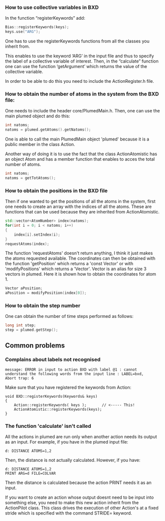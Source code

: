 ### How to use collective variables in BXD

In the function “registerKeywords” add:

```c++
Bias::registerKeywords(keys);
keys.use("ARG");
```
One has to use the registerKeywords functions from all the classes you inherit from. 

This enables to use the keyword ‘ARG’ in the input file and thus to specify the label of a collective variable of interest. 
Then, in the “calculate” function one can use the function ‘getArgument’ which returns the value of the collective variable.

In order to be able to do this you need to include the ActionRegister.h file. 




### How to obtain the number of atoms in the system from the BXD file:

One needs to include the header core/PlumedMain.h.
Then, one can use the main plumed object and do this:

```c++
int natoms;
natoms = plumed.getAtoms().getNatoms();
```
One is able to call the main PlumedMain object 'plumed' because it is a public member in the class Action.

Another way of doing it is to use the fact that the class ActionAtomistic has an object Atom and has a member function that enables to acces the total number of atoms.

```c++
int natoms;
natoms = getTotAtoms();
```

### How to obtain the positions in the BXD file

Then if one wanted to get the positions of all the atoms in the system, first one needs to create an array with the indices of all the atoms. These are functions that can be used because they are inherited from ActionAtomistic.

```c++
std::vector<AtomNumber> index(natoms);
for(int i = 0; i < natoms; i++)
{
    index[i].setIndex(i);
}
requestAtoms(index);
```

The function 'requestAtoms' doesn't return anything, I think it just makes the atoms requested available. The coordinates can then be obtained with the function 'getPosition' which returns a 'const Vector' or with 'modifyPositions' which returns a 'Vector'. Vector is an alias for size 3 vectors in plumed. Here it is shown how to obtain the coordinates for atom 1.

```c++
Vector aPosition;   
aPosition = modifyPosition(index[0]);
```

### How to obtain the step number

One can obtain the number of time steps performed as follows:

```c++
long int step;
step = plumed.getStep();
```
## Common problems

### Complains about labels not recognised

```
message: ERROR in input to action BXD with label @1 : cannot understand the following words from the input line : LABEL=bxd, 
Abort trap: 6
```
Make sure that you have registered the keywords from Action:

```
void BXD::registerKeywords(Keywords& keys)
{
    Action::registerKeywords( keys );       // <----- This!
    ActionAtomistic::registerKeywords(keys);
}
```

### The function 'calculate' isn't called

All the actions in plumed are run only when another action needs its output as an input. For example, if you have in the plumed input file:
```
d: DISTANCE ATOMS=1,2
```
Then, the distance is not actually calculated. However, if you have:
```
d: DISTANCE ATOMS=1,2
PRINT ARG=d FILE=COLVAR
```
Then the distance is calculated because the action PRINT needs it as an input.

If you want to create an action whose output doesnt need to be input into something else, you need to make this new action inherit from the ActionPilot class. This class drives the execution of other Action's at a fixed stride which is specified with the command STRIDE= keyword.

